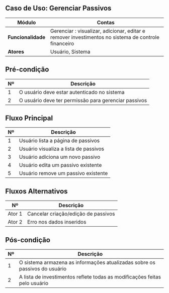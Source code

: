 ## Caso de Uso: Gerenciar Passivos

| **Módulo**        | Contas |
|-------------------|--------------------|
| **Funcionalidade**| Gerenciar : visualizar, adicionar, editar e remover investimentos no sistema de controle financeiro |
| **Atores**        | Usuário, Sistema |
 
 ## Pré-condição 

| Nº | Descrição |
| -- | ----------|
| 1 | O usuário deve estar autenticado no sistema |
| 2 | O usuário deve ter permissão para gerenciar passivos |

 ## Fluxo Principal

| Nº| Descrição |
|---|  -------- |
| 1 | Usuário lista a página de passivos |
| 2 | Usuário visualiza a lista de passivos |
| 3 | Usuário adiciona um novo passivo |
| 4 | Usuário edita um passivo existente |
| 5 | Usuário remove um passivo existente |

## Fluxos Alternativos

| Nº | Descrição |
| -- | --------- |
| Ator 1 | Cancelar criação/edição de passivos |
| Ator 2 | Erro nos dados inseridos |

 ## Pós-condição 

| Nº | Descrição |
| -- | --------- |
| 1 | O sistema armazena as informações atualizadas sobre os passivos do usuário |
| 2 | A lista de investimentos reflete todas as modificações feitas pelo usuário |